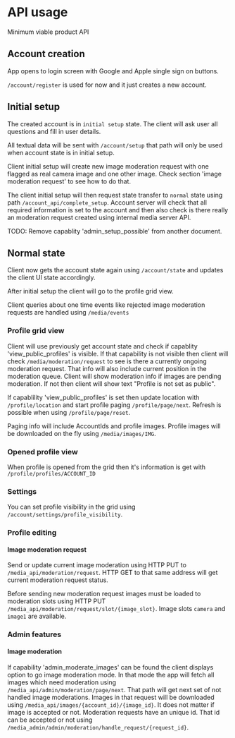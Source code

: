 # API usage

Minimum viable product API

## Account creation

App opens to login screen with Google and Apple single sign on buttons.

`/account/register` is used for now and it just creates a new account.

## Initial setup

The created account is in `initial setup` state. The client will ask
user all questions and fill in user details.

All textual data will be sent with `/account/setup` that path will only be
used when account state is in initial setup.

Client initial setup will create new image moderation request with one flagged
as real camera image and one other image. Check section 'image moderation request'
to see how to do that.

The client initial setup will then request state transfer to `normal` state
using path `/account_api/complete_setup`. Account server will check that all
required information is set to the account and then also check is there really
an moderation request created using internal media server API.

TODO: Remove capablity 'admin_setup_possible' from another document.

## Normal state

Client now gets the account state again using `/account/state` and updates the
client UI state accordingly.

After initial setup the client will go to the profile grid view.

Client queries about one time events like rejected image moderation requests are
handled using `/media/events`

### Profile grid view

Client will use previously get account state and check if capablity
'view_public_profiles' is visible. If that capability is not visible then client
will check `/media/moderation/request` to see is there a currently ongoing
moderation request. That info will also include current position in the
moderation queue. Client will show moderation info if images are pending
moderation. If not then client will show text "Profile is not set as public".

If capablility 'view_public_profiles' is set then update location with
`/profile/location` and start profile paging `/profile/page/next`.
Refresh is possible when using `/profile/page/reset`.

Paging info will include AccountIds and profile images. Profile images will be
downloaded on the fly using `/media/images/IMG`.

### Opened profile view

When profile is opened from the grid then it's information is get with
`/profile/profiles/ACCOUNT_ID`

### Settings

You can set profile visibility in the grid using `/account/settings/profile_visibility`.

### Profile editing

#### Image moderation request

Send or update current image moderation using HTTP PUT to
`/media_api/moderation/request`. HTTP GET to that same address will
get current moderation request status.

Before sending new moderation request images must be loaded to moderation
slots using HTTP PUT `/media_api/moderation/request/slot/{image_slot}`. Image
slots `camera` and `image1` are available.

### Admin features

#### Image moderation

If capability 'admin_moderate_images' can be found the client displays option to
go image moderation mode. In that mode the app will fetch all images which need
moderation using `/media_api/admin/moderation/page/next`.
That path will get next set of not handled image moderations.
Images in that request
will be downloaded using `/media_api/images/{account_id}/{image_id}`.
It does not matter if image is
accepted or not. Moderation requests have an unique id. That id can be accepted
or not using `/media_admin/admin/moderation/handle_request/{request_id}`.
